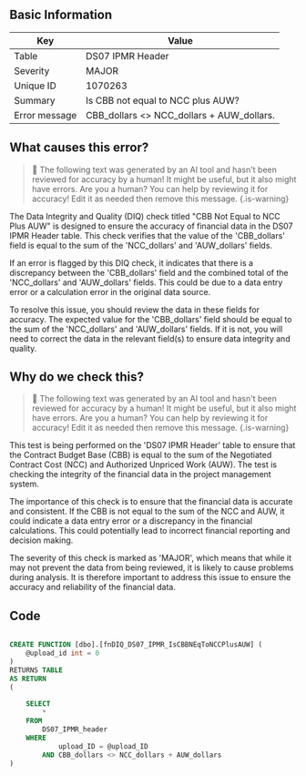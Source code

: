## Basic Information
| Key         | Value          |
|-------------|----------------|
| Table       | DS07 IPMR Header |
| Severity    | MAJOR |
| Unique ID   | 1070263   |
| Summary     | Is CBB not equal to NCC plus AUW? |
| Error message | CBB_dollars <> NCC_dollars + AUW_dollars. |

## What causes this error?

> :robot: The following text was generated by an AI tool and hasn't been reviewed for accuracy by a human! It might be useful, but it also might have errors. Are you a human? You can help by reviewing it for accuracy! Edit it as needed then remove this message.
{.is-warning}

The Data Integrity and Quality (DIQ) check titled "CBB Not Equal to NCC Plus AUW" is designed to ensure the accuracy of financial data in the DS07 IPMR Header table. This check verifies that the value of the 'CBB_dollars' field is equal to the sum of the 'NCC_dollars' and 'AUW_dollars' fields. 

If an error is flagged by this DIQ check, it indicates that there is a discrepancy between the 'CBB_dollars' field and the combined total of the 'NCC_dollars' and 'AUW_dollars' fields. This could be due to a data entry error or a calculation error in the original data source. 

To resolve this issue, you should review the data in these fields for accuracy. The expected value for the 'CBB_dollars' field should be equal to the sum of the 'NCC_dollars' and 'AUW_dollars' fields. If it is not, you will need to correct the data in the relevant field(s) to ensure data integrity and quality.
## Why do we check this?

> :robot: The following text was generated by an AI tool and hasn't been reviewed for accuracy by a human! It might be useful, but it also might have errors. Are you a human? You can help by reviewing it for accuracy! Edit it as needed then remove this message.
{.is-warning}

This test is being performed on the 'DS07 IPMR Header' table to ensure that the Contract Budget Base (CBB) is equal to the sum of the Negotiated Contract Cost (NCC) and Authorized Unpriced Work (AUW). The test is checking the integrity of the financial data in the project management system. 

The importance of this check is to ensure that the financial data is accurate and consistent. If the CBB is not equal to the sum of the NCC and AUW, it could indicate a data entry error or a discrepancy in the financial calculations. This could potentially lead to incorrect financial reporting and decision making.

The severity of this check is marked as 'MAJOR', which means that while it may not prevent the data from being reviewed, it is likely to cause problems during analysis. It is therefore important to address this issue to ensure the accuracy and reliability of the financial data.
## Code

```sql

CREATE FUNCTION [dbo].[fnDIQ_DS07_IPMR_IsCBBNEqToNCCPlusAUW] (
	@upload_id int = 0
)
RETURNS TABLE
AS RETURN
(
	
	SELECT 
		*
	FROM
		DS07_IPMR_header
	WHERE
			upload_ID = @upload_ID
		AND CBB_dollars <> NCC_dollars + AUW_dollars
)
```
